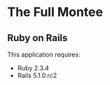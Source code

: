 The Full Montee
================

Ruby on Rails
-------------

This application requires:

- Ruby 2.3.4
- Rails 5.1.0.rc2

